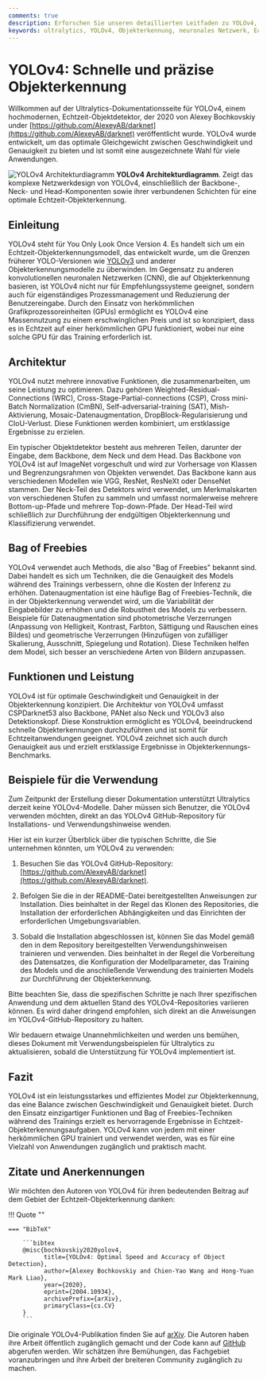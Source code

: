 ```yaml
---
comments: true
description: Erforschen Sie unseren detaillierten Leitfaden zu YOLOv4, einem hochmodernen Echtzeit-Objektdetektor. Erfahren Sie mehr über seine architektonischen Highlights, innovativen Funktionen und Anwendungsbeispiele.
keywords: ultralytics, YOLOv4, Objekterkennung, neuronales Netzwerk, Echtzeit-Erkennung, Objektdetektor, maschinelles Lernen
---
```


# YOLOv4: Schnelle und präzise Objekterkennung

Willkommen auf der Ultralytics-Dokumentationsseite für YOLOv4, einem hochmodernen, Echtzeit-Objektdetektor, der 2020 von Alexey Bochkovskiy under [https://github.com/AlexeyAB/darknet](https://github.com/AlexeyAB/darknet) veröffentlicht wurde. YOLOv4 wurde entwickelt, um das optimale Gleichgewicht zwischen Geschwindigkeit und Genauigkeit zu bieten und ist somit eine ausgezeichnete Wahl für viele Anwendungen.

![YOLOv4 Architekturdiagramm](https://user-images.githubusercontent.com/26833433/246185689-530b7fe8-737b-4bb0-b5dd-de10ef5aface.png)
**YOLOv4 Architekturdiagramm**. Zeigt das komplexe Netzwerkdesign von YOLOv4, einschließlich der Backbone-, Neck- und Head-Komponenten sowie ihrer verbundenen Schichten für eine optimale Echtzeit-Objekterkennung.

## Einleitung

YOLOv4 steht für You Only Look Once Version 4. Es handelt sich um ein Echtzeit-Objekterkennungsmodell, das entwickelt wurde, um die Grenzen früherer YOLO-Versionen wie [YOLOv3](yolov3.md) und anderer Objekterkennungsmodelle zu überwinden. Im Gegensatz zu anderen konvolutionellen neuronalen Netzwerken (CNN), die auf Objekterkennung basieren, ist YOLOv4 nicht nur für Empfehlungssysteme geeignet, sondern auch für eigenständiges Prozessmanagement und Reduzierung der Benutzereingabe. Durch den Einsatz von herkömmlichen Grafikprozessoreinheiten (GPUs) ermöglicht es YOLOv4 eine Massennutzung zu einem erschwinglichen Preis und ist so konzipiert, dass es in Echtzeit auf einer herkömmlichen GPU funktioniert, wobei nur eine solche GPU für das Training erforderlich ist.

## Architektur

YOLOv4 nutzt mehrere innovative Funktionen, die zusammenarbeiten, um seine Leistung zu optimieren. Dazu gehören Weighted-Residual-Connections (WRC), Cross-Stage-Partial-connections (CSP), Cross mini-Batch Normalization (CmBN), Self-adversarial-training (SAT), Mish-Aktivierung, Mosaic-Datenaugmentation, DropBlock-Regularisierung und CIoU-Verlust. Diese Funktionen werden kombiniert, um erstklassige Ergebnisse zu erzielen.

Ein typischer Objektdetektor besteht aus mehreren Teilen, darunter der Eingabe, dem Backbone, dem Neck und dem Head. Das Backbone von YOLOv4 ist auf ImageNet vorgeschult und wird zur Vorhersage von Klassen und Begrenzungsrahmen von Objekten verwendet. Das Backbone kann aus verschiedenen Modellen wie VGG, ResNet, ResNeXt oder DenseNet stammen. Der Neck-Teil des Detektors wird verwendet, um Merkmalskarten von verschiedenen Stufen zu sammeln und umfasst normalerweise mehrere Bottom-up-Pfade und mehrere Top-down-Pfade. Der Head-Teil wird schließlich zur Durchführung der endgültigen Objekterkennung und Klassifizierung verwendet.

## Bag of Freebies

YOLOv4 verwendet auch Methods, die also "Bag of Freebies" bekannt sind. Dabei handelt es sich um Techniken, die die Genauigkeit des Models während des Trainings verbessern, ohne die Kosten der Inferenz zu erhöhen. Datenaugmentation ist eine häufige Bag of Freebies-Technik, die in der Objekterkennung verwendet wird, um die Variabilität der Eingabebilder zu erhöhen und die Robustheit des Models zu verbessern. Beispiele für Datenaugmentation sind photometrische Verzerrungen (Anpassung von Helligkeit, Kontrast, Farbton, Sättigung und Rauschen eines Bildes) und geometrische Verzerrungen (Hinzufügen von zufälliger Skalierung, Ausschnitt, Spiegelung und Rotation). Diese Techniken helfen dem Model, sich besser an verschiedene Arten von Bildern anzupassen.

## Funktionen und Leistung

YOLOv4 ist für optimale Geschwindigkeit und Genauigkeit in der Objekterkennung konzipiert. Die Architektur von YOLOv4 umfasst CSPDarknet53 also Backbone, PANet also Neck und YOLOv3 also Detektionskopf. Diese Konstruktion ermöglicht es YOLOv4, beeindruckend schnelle Objekterkennungen durchzuführen und ist somit für Echtzeitanwendungen geeignet. YOLOv4 zeichnet sich auch durch Genauigkeit aus und erzielt erstklassige Ergebnisse in Objekterkennungs-Benchmarks.

## Beispiele für die Verwendung

Zum Zeitpunkt der Erstellung dieser Dokumentation unterstützt Ultralytics derzeit keine YOLOv4-Modelle. Daher müssen sich Benutzer, die YOLOv4 verwenden möchten, direkt an das YOLOv4 GitHub-Repository für Installations- und Verwendungshinweise wenden.

Hier ist ein kurzer Überblick über die typischen Schritte, die Sie unternehmen könnten, um YOLOv4 zu verwenden:

1. Besuchen Sie das YOLOv4 GitHub-Repository: [https://github.com/AlexeyAB/darknet](https://github.com/AlexeyAB/darknet).

2. Befolgen Sie die in der README-Datei bereitgestellten Anweisungen zur Installation. Dies beinhaltet in der Regel das Klonen des Repositories, die Installation der erforderlichen Abhängigkeiten und das Einrichten der erforderlichen Umgebungsvariablen.

3. Sobald die Installation abgeschlossen ist, können Sie das Model gemäß den in dem Repository bereitgestellten Verwendungshinweisen trainieren und verwenden. Dies beinhaltet in der Regel die Vorbereitung des Datensatzes, die Konfiguration der Modellparameter, das Training des Models und die anschließende Verwendung des trainierten Models zur Durchführung der Objekterkennung.

Bitte beachten Sie, dass die spezifischen Schritte je nach Ihrer spezifischen Anwendung und dem aktuellen Stand des YOLOv4-Repositories variieren können. Es wird daher dringend empfohlen, sich direkt an die Anweisungen im YOLOv4-GitHub-Repository zu halten.

Wir bedauern etwaige Unannehmlichkeiten und werden uns bemühen, dieses Dokument mit Verwendungsbeispielen für Ultralytics zu aktualisieren, sobald die Unterstützung für YOLOv4 implementiert ist.

## Fazit

YOLOv4 ist ein leistungsstarkes und effizientes Model zur Objekterkennung, das eine Balance zwischen Geschwindigkeit und Genauigkeit bietet. Durch den Einsatz einzigartiger Funktionen und Bag of Freebies-Techniken während des Trainings erzielt es hervorragende Ergebnisse in Echtzeit-Objekterkennungsaufgaben. YOLOv4 kann von jedem mit einer herkömmlichen GPU trainiert und verwendet werden, was es für eine Vielzahl von Anwendungen zugänglich und praktisch macht.

## Zitate und Anerkennungen

Wir möchten den Autoren von YOLOv4 für ihren bedeutenden Beitrag auf dem Gebiet der Echtzeit-Objekterkennung danken:

!!! Quote ""

    === "BibTeX"

        ```bibtex
        @misc{bochkovskiy2020yolov4,
              title={YOLOv4: Optimal Speed and Accuracy of Object Detection},
              author={Alexey Bochkovskiy and Chien-Yao Wang and Hong-Yuan Mark Liao},
              year={2020},
              eprint={2004.10934},
              archivePrefix={arXiv},
              primaryClass={cs.CV}
        }
        ```

Die originale YOLOv4-Publikation finden Sie auf [arXiv](https://arxiv.org/abs/2004.10934). Die Autoren haben ihre Arbeit öffentlich zugänglich gemacht und der Code kann auf [GitHub](https://github.com/AlexeyAB/darknet) abgerufen werden. Wir schätzen ihre Bemühungen, das Fachgebiet voranzubringen und ihre Arbeit der breiteren Community zugänglich zu machen.
